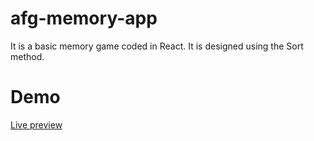 # afg-memory-app
<p>It is a basic memory game coded in React. It is designed using the Sort method.</p>

# Demo

<a target="_blank" href="https://furkan-goregen-1995.github.io/afg-memory-app"> Live preview </a>
